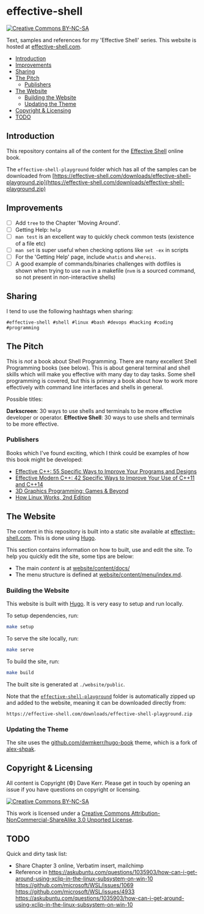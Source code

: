 # effective-shell 

[![Creative Commons BY-NC-SA](https://i.creativecommons.org/l/by-nc-sa/3.0/80x15.png)](http://creativecommons.org/licenses/by-nc-sa/3.0/)

Text, samples and references for my 'Effective Shell' series. This website is hosted at [effective-shell.com](https://effective-shell.com).

<!-- vim-markdown-toc GFM -->

* [Introduction](#introduction)
* [Improvements](#improvements)
* [Sharing](#sharing)
* [The Pitch](#the-pitch)
    * [Publishers](#publishers)
* [The Website](#the-website)
    * [Building the Website](#building-the-website)
    * [Updating the Theme](#updating-the-theme)
* [Copyright & Licensing](#copyright--licensing)
* [TODO](#todo)

<!-- vim-markdown-toc -->

## Introduction

This repository contains all of the content for the [Effective Shell](https://effective-shell.com/) online book.

The `effective-shell-playground` folder which has all of the samples can be downloaded from [https://effective-shell.com/downloads/effective-shell-playground.zip](https://effective-shell.com/downloads/effective-shell-playground.zip)

## Improvements

- [ ] Add `tree` to the Chapter 'Moving Around'.
- [ ] Getting Help: `help`
- [ ] `man test` is an excellent way to quickly check common tests (existence of a file etc)
- [ ] `man set` is super useful when checking options like `set -ex` in scripts
- [ ] For the 'Getting Help' page, include `whatis` and `whereis`.
- [ ] A good example of commands/binaries challenges with dotfiles is shown when trying to use `nvm` in a makefile (`nvm` is a sourced command, so not present in non-interactive shells)

## Sharing

I tend to use the following hashtags when sharing:

```
#effective-shell #shell #linux #bash #devops #hacking #coding #programming
```

## The Pitch

This is _not_ a book about Shell Programming. There are many excellent Shell Programming books (see below). This is about general terminal and shell skills which will make you effective with many day to day tasks. Some shell programming is covered, but this is primary a book about how to work more effectively with command line interfaces and shells in general.

Possible titles:

**Darkscreen**: 30 ways to use shells and terminals to be more effective developer or operator.
**Effective Shell**: 30 ways to use shells and terminals to be more effective.

### Publishers

Books which I've found exciting, which I think could be examples of how this book might be developed:

- [Effective C++: 55 Specific Ways to Improve Your Programs and Designs](https://www.amazon.com/Effective-Specific-Improve-Programs-Designs/dp/0321334876)
- [Effective Modern C++: 42 Specific Ways to Improve Your Use of C++11 and C++14](https://www.amazon.com/Effective-Modern-Specific-Ways-Improve/dp/1491903996)
- [3D Graphics Programming: Games & Beyond](https://www.amazon.com/3D-Graphics-Programming-Games-Beyond/dp/0672319292/)
- [How Linux Works, 2nd Edition](https://nostarch.com/howlinuxworks2)

## The Website

The content in this repository is built into a static site available at [effective-shell.com](https://effective-shell). This is done using [Hugo](https://gohugo.io/).

This section contains information on how to built, use and edit the site. To help you quickly edit the site, some tips are below:

- The main _content_ is at [website/content/docs/](website/content/docs/)
- The menu structure is defined at [website/content/menu/index.md](website/content/menu/index.md).

### Building the Website

This website is built with [Hugo](https://gohugo.io/). It is very easy to setup and run locally.

To setup dependencies, run:

```sh
make setup
```

To serve the site locally, run:

```sh
make serve
```

To build the site, run:

```sh
make build
```

The built site is generated at `./website/public`.

Note that the [`effective-shell-playground`](./effective-shell-playground) folder is automatically zipped up and added to the website, meaning it can be downloaded directly from:

```
https://effective-shell.com/downloads/effective-shell-playground.zip
```

### Updating the Theme

The site uses the [github.com/dwmkerr/hugo-book](https://github.com/dwmkerr/hugo-book) theme, which is a fork of [alex-shpak](https://github.com/alex-shpak/hugo-book).

## Copyright & Licensing

All content is Copyright (©) Dave Kerr. Please get in touch by opening an issue if you have questions on copyright or licensing.

[![Creative Commons BY-NC-SA](https://i.creativecommons.org/l/by-nc-sa/3.0/88x31.png)](http://creativecommons.org/licenses/by-nc-sa/3.0/)

This work is licensed under a [Creative Commons Attribution-NonCommercial-ShareAlike 3.0 Unported License](http://creativecommons.org/licenses/by-nc-sa/3.0/).

## TODO

Quick and dirty task list:

- Share Chapter 3 online, Verbatim insert, mailchimp
- Reference in 
    https://askubuntu.com/questions/1035903/how-can-i-get-around-using-xclip-in-the-linux-subsystem-on-win-10
    https://github.com/microsoft/WSL/issues/1069
    https://github.com/microsoft/WSL/issues/4933
    https://askubuntu.com/questions/1035903/how-can-i-get-around-using-xclip-in-the-linux-subsystem-on-win-10


